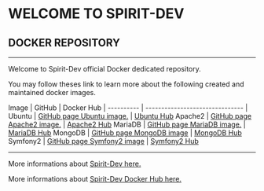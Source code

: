 WELCOME TO SPIRIT-DEV
=====================

DOCKER REPOSITORY
-----------------


----------


Welcome to Spirit-Dev official Docker dedicated repository.

You may follow theses link to learn more about the following created and maintained docker images.


Image      | GitHub                          | Docker Hub |
---------- | ------------------------------- |
Ubuntu     | [GitHub page Ubuntu image.][1]  | [Ubuntu Hub][7]
Apache2    | [GitHub page Apache2 image.][2] | [Apache2 Hub][8]
MariaDB    | [GitHub page MariaDB image.][3] | [MariaDB Hub][6]
MongoDB    | [GitHub page MongoDB image][4]  | [MongoDB Hub][10]
Symfony2   | [GitHub page Symfony2 image][5] | [Symfony2 Hub][9]


----------


More informations about [Spirit-Dev here.][12]

More informations about [Spirit-Dev Docker Hub here.][11]

[1]: https://github.com/spirit-dev/docker/tree/ubuntu
[2]: https://github.com/spirit-dev/docker/tree/apache
[3]: https://github.com/spirit-dev/docker/tree/mariadb
[4]: https://github.com/spirit-dev/docker/tree/mongodb
[5]: https://github.com/spirit-dev/docker/tree/Symfony2

[6]: https://registry.hub.docker.com/u/spiritdev/mariadb/
[7]: https://registry.hub.docker.com/u/spiritdev/ubuntu/
[8]: https://registry.hub.docker.com/u/spiritdev/apache2/
[9]: https://registry.hub.docker.com/u/spiritdev/symfony2/
[10]: https://registry.hub.docker.com/u/spiritdev/mongodb/

[11]: https://hub.docker.com/u/spiritdev/
[12]: https://spirit-dev.net